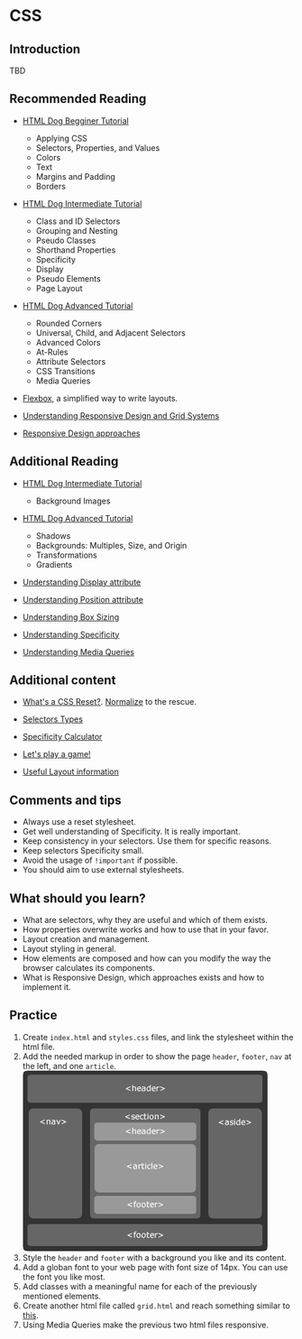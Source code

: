 # CSS

## Introduction

TBD

## Recommended Reading

- [HTML Dog Begginer Tutorial](http://htmldog.com/guides/css/beginner/)

  - Applying CSS
  - Selectors, Properties, and Values
  - Colors
  - Text
  - Margins and Padding
  - Borders

- [HTML Dog Intermediate Tutorial](http://htmldog.com/guides/css/intermediate/)

  - Class and ID Selectors
  - Grouping and Nesting
  - Pseudo Classes
  - Shorthand Properties
  - Specificity
  - Display
  - Pseudo Elements
  - Page Layout

- [HTML Dog Advanced Tutorial](http://htmldog.com/guides/css/advanced/)

  - Rounded Corners
  - Universal, Child, and Adjacent Selectors
  - Advanced Colors
  - At-Rules
  - Attribute Selectors
  - CSS Transitions
  - Media Queries

- [Flexbox](https://css-tricks.com/snippets/css/a-guide-to-flexbox/), a simplified way to write layouts.

- [Understanding Responsive Design and Grid Systems](http://adamkaplan.me/grid/)

- [Responsive Design approaches](https://medium.com/@JuliSudi/mobile-first-design-vs-desktop-first-design-vs-element-first-design-5d1015632a61)

## Additional Reading

- [HTML Dog Intermediate Tutorial](http://htmldog.com/guides/css/intermediate/)

  - Background Images

- [HTML Dog Advanced Tutorial](http://htmldog.com/guides/css/advanced/)

  - Shadows
  - Backgrounds: Multiples, Size, and Origin
  - Transformations
  - Gradients

- [Understanding Display attribute](https://www.creativebloq.com/how-to/understanding-the-css-display-property)

- [Understanding Position attribute](http://learnlayout.com/position.html)

- [Understanding Box Sizing](https://zellwk.com/blog/understanding-css-box-sizing/)

- [Understanding Specificity](https://medium.com/@dte/understanding-css-selector-specificity-a02238a02a59)

- [Understanding Media Queries](https://css-tricks.com/css-media-queries/)

## Additional content

- [What's a CSS Reset?](https://cssreset.com/what-is-a-css-reset/). [Normalize](https://github.com/necolas/normalize.css) to the rescue.

- [Selectors Types](https://www.sitepoint.com/css-selectors/)

- [Specificity Calculator](http://specificity.keegan.st/)

- [Let's play a game!](http://flukeout.github.io/)

- [Useful Layout information](https://adamschwartz.co/magic-of-css/chapters/2-layout/)

## Comments and tips

- Always use a reset stylesheet.
- Get well understanding of Specificity. It is really important.
- Keep consistency in your selectors. Use them for specific reasons.
- Keep selectors Specificity small.
- Avoid the usage of `!important` if possible.
- You should aim to use external stylesheets.

## What should you learn?

- What are selectors, why they are useful and which of them exists.
- How properties overwrite works and how to use that in your favor.
- Layout creation and management.
- Layout styling in general.
- How elements are composed and how can you modify the way the browser calculates its components.
- What is Responsive Design, which approaches exists and how to implement it.

## Practice

1.  Create `index.html` and `styles.css` files, and link the stylesheet within the html file.
2.  Add the needed markup in order to show the page `header`, `footer`, `nav` at the left, and one `article`.
![alt text](./mock.png "HTML5 structure")
3.  Style the `header` and `footer` with a background you like and its content.
4.  Add a globan font to your web page with font size of 14px. You can use the font you like most.
5.  Add classes with a meaningful name for each of the previously mentioned elements.
6.  Create another html file called `grid.html` and reach something similar to [this](https://codepen.io/morganfeeney/full/qtkKy).
7.  Using Media Queries make the previous two html files responsive.


